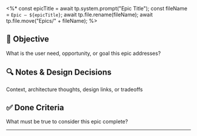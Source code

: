 <%*
const epicTitle = await tp.system.prompt("Epic Title");
const fileName = `Epic – ${epicTitle}`;
await tp.file.rename(fileName);
await tp.file.move("Epics/" + fileName);
%>
## 🎯 Objective  
What is the user need, opportunity, or goal this epic addresses?

## 🔍 Notes & Design Decisions  
Context, architecture thoughts, design links, or tradeoffs

## ✅ Done Criteria  
What must be true to consider this epic complete?

---
